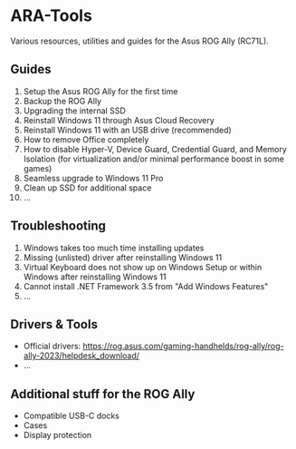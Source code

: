 # ARA-Tools
Various resources, utilities and guides for the Asus ROG Ally (RC71L).

## Guides
1. Setup the Asus ROG Ally for the first time
2. Backup the ROG Ally
3. Upgrading the internal SSD
4. Reinstall Windows 11 through Asus Cloud Recovery
5. Reinstall Windows 11 with an USB drive (recommended)
6. How to remove Office completely
7. How to disable Hyper-V, Device Guard, Credential Guard, and Memory Isolation (for virtualization and/or minimal performance boost in some games)
8. Seamless upgrade to Windows 11 Pro
9. Clean up SSD for additional space
10. ...

## Troubleshooting
1. Windows takes too much time installing updates
2. Missing (unlisted) driver after reinstalling Windows 11
3. Virtual Keyboard does not show up on Windows Setup or within Windows after reinstalling Windows 11
4. Cannot install .NET Framework 3.5 from "Add Windows Features"
5. ...

## Drivers & Tools
- Official drivers: https://rog.asus.com/gaming-handhelds/rog-ally/rog-ally-2023/helpdesk_download/
- ...

## Additional stuff for the ROG Ally
- Compatible USB-C docks
- Cases
- Display protection
